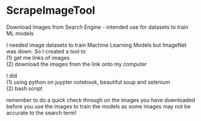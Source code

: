 # ScrapeImageTool
Download Images from Search Engine - intended use for datasets to train ML models

I needed image datasets to train Machine Learning Models but ImageNet was down. So I created a tool to   
(1) get me links of images  
(2) download the images from the link onto my computer  

I did   
(1) using python on juypter notebook, beautiful soup and selenium  
(2) bash script  

remember to do a quick check through on the images you have downloaded before you use the images to train the models as some images may not be accurate to the search term!
